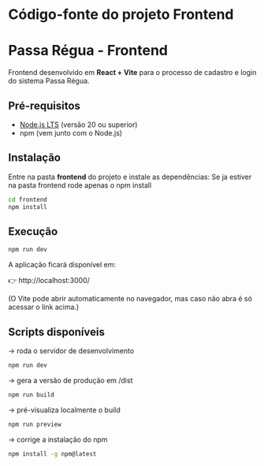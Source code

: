 # Código-fonte do projeto Frontend



# Passa Régua - Frontend

Frontend desenvolvido em **React + Vite** para o processo de cadastro e login do sistema Passa Régua.

##  Pré-requisitos

- [Node.js LTS](https://nodejs.org/) (versão 20 ou superior)
- npm (vem junto com o Node.js)

##  Instalação

Entre na pasta **frontend** do projeto e instale as dependências:
Se ja estiver na pasta frontend rode apenas o npm install

```bash
cd frontend
npm install
```


##  Execução

```bash
npm run dev
```

A aplicação ficará disponível em:

👉 http://localhost:3000/

(O Vite pode abrir automaticamente no navegador, mas caso não abra é só acessar o link acima.)

##  Scripts disponíveis

→ roda o servidor de desenvolvimento
```bash
npm run dev
``` 

→ gera a versão de produção em /dist
```bash
npm run build
``` 

→ pré-visualiza localmente o build
```bash
npm run preview
``` 

→ corrige a instalação do npm
```bash
npm install -g npm@latest
``` 